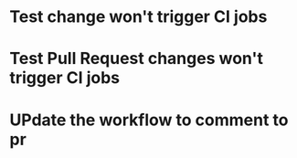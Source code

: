# Test change won't trigger CI jobs
# Test Pull Request changes won't trigger CI jobs
# UPdate the workflow to comment to pr
